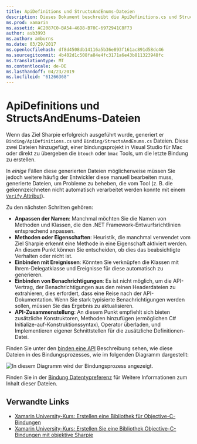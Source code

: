 ```yaml
---
title: ApiDefinitions und StructsAndEnums-Dateien
description: Dieses Dokument beschreibt die ApiDefinitions.cs und StructsAndEnums.cs-Dateien, die Ziel-Sharpie generiert. Diese Dateien werden dann verwendet, den Objective-C-Code aus den Zugriff auf C#.
ms.prod: xamarin
ms.assetid: AC2087C0-BA54-46D8-B70C-6972941C8F73
author: asb3993
ms.author: amburns
ms.date: 03/29/2017
ms.openlocfilehash: df8d4508db14116a5b36e893f161ac891d58dc46
ms.sourcegitcommit: 4b402d1c508fa84e4fc3171a6e43b811323948fc
ms.translationtype: MT
ms.contentlocale: de-DE
ms.lasthandoff: 04/23/2019
ms.locfileid: "61266368"
---
```

# <a name="apidefinitions--structsandenums-files"></a>ApiDefinitions und StructsAndEnums-Dateien

Wenn das Ziel Sharpie erfolgreich ausgeführt wurde, generiert er `Binding/ApiDefinitions.cs` und `Binding/StructsAndEnums.cs` Dateien.
Diese zwei Dateien hinzugefügt, einer bindungsprojekt in Visual Studio für Mac oder direkt zu übergeben die `btouch` oder `bmac` Tools, um die letzte Bindung zu erstellen.

In *einige* Fällen diese generierten Dateien möglicherweise müssen Sie jedoch weitere häufig der Entwickler diese manuell bearbeiten muss, generierte Dateien, um Probleme zu beheben, die vom Tool (z. B. die gekennzeichneten nicht automatisch verarbeitet werden konnte mit einem [ `Verify` Attribut](~/cross-platform/macios/binding/objective-sharpie/platform/verify.md)).

Zu den nächsten Schritten gehören:

- **Anpassen der Namen**: Manchmal möchten Sie die Namen von Methoden und Klassen, die den .NET Framework-Entwurfsrichtlinien entsprechend anpassen.
- **Methoden oder Eigenschaften**: Heuristik, die manchmal verwendet vom Ziel Sharpie erkennt eine Methode in eine Eigenschaft aktiviert werden. An diesem Punkt können Sie entscheiden, ob dies das beabsichtigte Verhalten oder nicht ist.
- **Einbinden mit Ereignissen**: Könnten Sie verknüpfen die Klassen mit Ihrem-Delegatklasse und Ereignisse für diese automatisch zu generieren.
- **Einbinden von Benachrichtigungen**: Es ist nicht möglich, um die API-Vertrag, der Benachrichtigungen aus den reinen Headerdateien zu extrahieren, dies erfordert, dass eine Reise nach der API-Dokumentation. Wenn Sie stark typisierte Benachrichtigungen werden sollen, müssen Sie das Ergebnis zu aktualisieren.
- **API-Zusammenstellung**: An diesem Punkt empfiehlt sich bieten zusätzliche Konstruktoren, Methoden hinzufügen (ermöglichen C# Initialize-auf-Konstruktionssyntax), Operator überladen, und Implementieren eigener Schnittstellen für die zusätzliche Definitionen-Datei.

Finden Sie unter den [binden eine API](~/cross-platform/macios/binding/objective-c-libraries.md) Beschreibung sehen, wie diese Dateien in des Bindungsprozesses, wie im folgenden Diagramm dargestellt:

![](apidefinitions-structsandenums-images/binding-flowchart.png "In diesem Diagramm wird der Bindungsprozess angezeigt.")

Finden Sie in der [Bindung Datentypreferenz](~/cross-platform/macios/binding/binding-types-reference.md) für Weitere Informationen zum Inhalt dieser Dateien.

## <a name="related-links"></a>Verwandte Links

- [Xamarin University-Kurs: Erstellen eine Bibliothek für Objective-C-Bindungen](https://university.xamarin.com/classes/track/all#building-an-objective-c-bindings-library)
- [Xamarin University-Kurs: Erstellen Sie eine Bibliothek Objective-C-Bindungen mit objektive Sharpie](https://university.xamarin.com/classes/track/all#build-an-objective-c-bindings-library-with-objective-sharpie)
